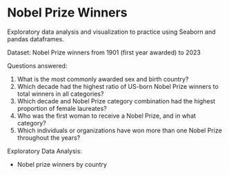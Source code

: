 # Nobel Prize Winners

Exploratory data analysis and visualization to practice using Seaborn and pandas dataframes. 

Dataset: Nobel Prize winners from 1901 (first year awarded) to 2023

Questions answered:
1. What is the most commonly awarded sex and birth country?
2. Which decade had the highest ratio of US-born Nobel Prize winners to total winners in all categories?
3. Which decade and Nobel Prize category combination had the highest proportion of female laureates?
4. Who was the first woman to receive a Nobel Prize, and in what category?
5. Which individuals or organizations have won more than one Nobel Prize throughout the years?
   
Exploratory Data Analysis:
- Nobel prize winners by country